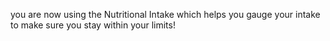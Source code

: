 you are now using the Nutritional Intake which helps you gauge your intake to make sure you stay within your limits!